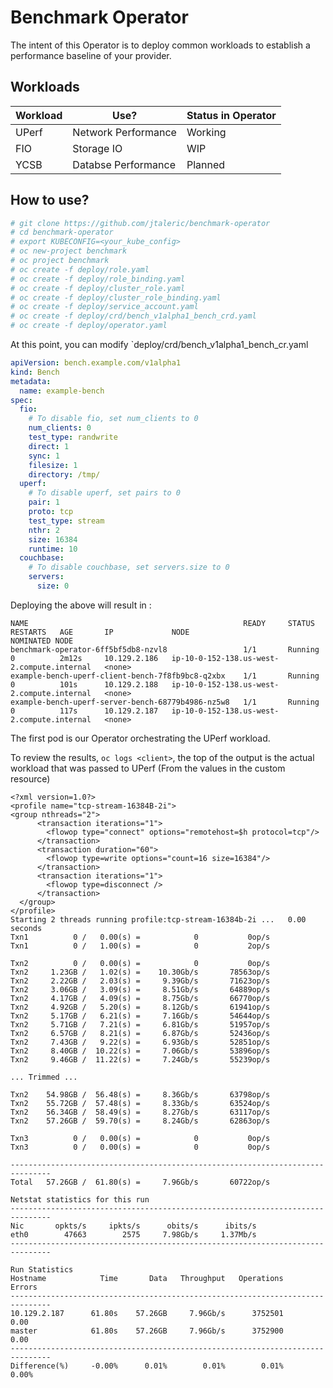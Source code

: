 # Benchmark Operator

The intent of this Operator is to deploy common workloads to establish 
a performance baseline of your provider.

## Workloads
| Workload | Use?                | Status in Operator | 
| -------- | --------------------| ------------------ |
| UPerf    | Network Performance | Working            |
| FIO      | Storage IO          | WIP                |
| YCSB     | Databse Performance | Planned            |


## How to use?
```bash
# git clone https://github.com/jtaleric/benchmark-operator
# cd benchmark-operator
# export KUBECONFIG=<your_kube_config>
# oc new-project benchmark
# oc project benchmark
# oc create -f deploy/role.yaml
# oc create -f deploy/role_binding.yaml
# oc create -f deploy/cluster_role.yaml
# oc create -f deploy/cluster_role_binding.yaml
# oc create -f deploy/service_account.yaml
# oc create -f deploy/crd/bench_v1alpha1_bench_crd.yaml
# oc create -f deploy/operator.yaml
```

At this point, you can modify `deploy/crd/bench_v1alpha1_bench_cr.yaml

```yaml
apiVersion: bench.example.com/v1alpha1
kind: Bench
metadata:
  name: example-bench
spec:
  fio:
    # To disable fio, set num_clients to 0
    num_clients: 0
    test_type: randwrite
    direct: 1
    sync: 1
    filesize: 1
    directory: /tmp/
  uperf: 
    # To disable uperf, set pairs to 0
    pair: 1
    proto: tcp
    test_type: stream
    nthr: 2
    size: 16384
    runtime: 10
  couchbase: 
    # To disable couchbase, set servers.size to 0
    servers:
      size: 0
```

Deploying the above will result in :
```
NAME                                                READY     STATUS    RESTARTS   AGE       IP             NODE                                         NOMINATED NODE
benchmark-operator-6ff5bf5db8-nzvl8                 1/1       Running   0          2m12s     10.129.2.186   ip-10-0-152-138.us-west-2.compute.internal   <none>
example-bench-uperf-client-bench-7f8fb9bc8-q2xbx    1/1       Running   0          101s      10.129.2.188   ip-10-0-152-138.us-west-2.compute.internal   <none>
example-bench-uperf-server-bench-68779b4986-nz5w8   1/1       Running   0          117s      10.129.2.187   ip-10-0-152-138.us-west-2.compute.internal   <none>
```

The first pod is our Operator orchestrating the UPerf workload.

To review the results, `oc logs <client>`, the top of the output is 
the actual workload that was passed to UPerf (From the values in the custom resource)

```
<?xml version=1.0?>
<profile name="tcp-stream-16384B-2i">
<group nthreads="2">
      <transaction iterations="1">
        <flowop type="connect" options="remotehost=$h protocol=tcp"/>
      </transaction>
      <transaction duration="60">
        <flowop type=write options="count=16 size=16384"/>
      </transaction>
      <transaction iterations="1">
        <flowop type=disconnect />
      </transaction>
  </group>
</profile>
Starting 2 threads running profile:tcp-stream-16384b-2i ...   0.00 seconds
Txn1          0 /   0.00(s) =            0           0op/s 
Txn1          0 /   1.00(s) =            0           2op/s 

Txn2          0 /   0.00(s) =            0           0op/s 
Txn2     1.23GB /   1.02(s) =    10.30Gb/s       78563op/s 
Txn2     2.22GB /   2.03(s) =     9.39Gb/s       71623op/s 
Txn2     3.06GB /   3.09(s) =     8.51Gb/s       64889op/s 
Txn2     4.17GB /   4.09(s) =     8.75Gb/s       66770op/s 
Txn2     4.92GB /   5.20(s) =     8.12Gb/s       61941op/s 
Txn2     5.17GB /   6.21(s) =     7.16Gb/s       54644op/s 
Txn2     5.71GB /   7.21(s) =     6.81Gb/s       51957op/s 
Txn2     6.57GB /   8.21(s) =     6.87Gb/s       52436op/s 
Txn2     7.43GB /   9.22(s) =     6.93Gb/s       52851op/s 
Txn2     8.40GB /  10.22(s) =     7.06Gb/s       53896op/s 
Txn2     9.46GB /  11.22(s) =     7.24Gb/s       55239op/s 

... Trimmed ...

Txn2    54.98GB /  56.48(s) =     8.36Gb/s       63798op/s 
Txn2    55.72GB /  57.48(s) =     8.33Gb/s       63524op/s 
Txn2    56.34GB /  58.49(s) =     8.27Gb/s       63117op/s 
Txn2    57.26GB /  59.70(s) =     8.24Gb/s       62863op/s 

Txn3          0 /   0.00(s) =            0           0op/s 
Txn3          0 /   0.00(s) =            0           0op/s 

-------------------------------------------------------------------------------
Total   57.26GB /  61.80(s) =     7.96Gb/s       60722op/s 

Netstat statistics for this run
-------------------------------------------------------------------------------
Nic       opkts/s     ipkts/s      obits/s      ibits/s
eth0        47663        2575     7.98Gb/s     1.37Mb/s 
-------------------------------------------------------------------------------

Run Statistics
Hostname            Time       Data   Throughput   Operations      Errors
-------------------------------------------------------------------------------
10.129.2.187      61.80s    57.26GB     7.96Gb/s      3752501        0.00
master            61.80s    57.26GB     7.96Gb/s      3752900        0.00
-------------------------------------------------------------------------------
Difference(%)     -0.00%      0.01%        0.01%        0.01%       0.00%
```
